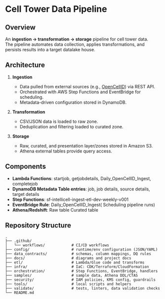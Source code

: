 # Cell Tower Data Pipeline

## Overview
An **ingestion → transformation → storage** pipeline for cell tower data.  
The pipeline automates data collection, applies transformations, and persists results into a target datalake house.

## Architecture
1. **Ingestion**  
   - Data pulled from external sources (e.g., [OpenCellID](https://opencellid.org/)) via REST API.  
   - Orchestrated with AWS Step Functions and EventBridge for scheduling.  
   - Metadata-driven configuration stored in DynamoDB.  

2. **Transformation**  
   - CSV/JSON data is loaded to raw zone.  
   - Deduplication and filtering loaded to curated zone.   

3. **Storage**  
   - Raw, curated, and presentation layer/zones stored in Amazon S3.  
   - Athena external tables provide query access. 

## Components
- **Lambda Functions**: startjob, getjobdetails, Daily_OpenCellID_Ingest, completejob  
- **DynamoDB Metadata Table entries**: job, job details, source details, target details  
- **Step Functions**: sf-intellicell-ingest-etl-dev-weekly-v001
- **EventBridge Rule**: Daily_OpenCellID_Ingest( Scheduling pipeline runs)  
- **Athena/Redshift**: Raw table Curated table  

## Repository Structure
```text
.
├── .github/
│   └── workflows/            # CI/CD workflows
├── config/                   # runtime/env configuration (JSON/YAML)
├── data_contracts/           # schemas, column mappings, DQ rules
├── docs/                     # diagrams and project docs
├── etl/                      # Lambda/Glue code and transforms
├── infra/                    # IaC: CDK/Terraform/CloudFormation
├── orchestration/            # Step Functions, EventBridge, handlers
├── samples/                  # sample data, Athena DDL/CTAS
├── security/                 # IAM policies, KMS config, guardrails
├── tools/                    # local scripts and helpers
├── validate/                 # tests, linters, data validation checks
└── README.md



